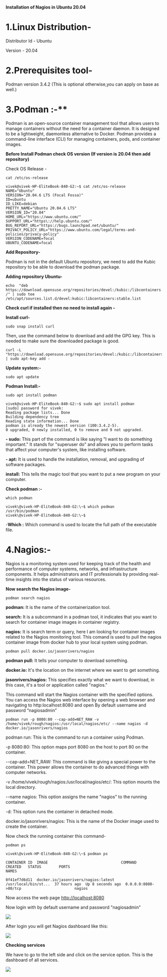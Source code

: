 **Installation of Nagios in Ubuntu 20.04**


 # 1.Linux Distribution-

Distributor Id - Ubuntu

Version - 20.04

# 2.Prerequisites tool-

Podman version 3.4.2 (This is optional otherwise,you can apply on base as well.)

# 3.Podman :-**

Podman is an open-source container management tool that allows users to manage containers without the need for a container daemon. It is designed to be a lightweight, daemonless alternative to Docker. Podman provides a command-line interface (CLI) for managing containers, pods, and container images.

**Before Install Podman check OS version (If version is 20.04 then add repository)**

Check OS Release -
```
cat /etc/os-release
```
```
vivek@vivek-HP-EliteBook-840-G2:~$ cat /etc/os-release
NAME="Ubuntu"
VERSION="20.04.6 LTS (Focal Fossa)"
ID=ubuntu
ID_LIKE=debian
PRETTY_NAME="Ubuntu 20.04.6 LTS"
VERSION_ID="20.04"
HOME_URL="https://www.ubuntu.com/"
SUPPORT_URL="https\://help.ubuntu.com/"
BUG_REPORT_URL="https://bugs.launchpad.net/ubuntu/"
PRIVACY_POLICY_URL="https://www.ubuntu.com/legal/terms-and-policies/privacy-policy"
VERSION_CODENAME=focal
UBUNTU_CODENAME=focal
```
**Add Repository-**

Podman is not in the default Ubuntu repository, we need to add the Kubic repository to be able to download the podman package. 

**Adding repository Ubuntu-**
```
echo  "deb https://download.opensuse.org/repositories/devel:/kubic:/libcontainers:/stable/xUbuntu\_${VERSION\_ID}/ /" | sudo tee /etc/apt/sources.list.d/devel:kubic:libcontainers:stable.list
```

**Check curl if installed then no need to install again -**

**Install curl-**
```
sudo snap install curl
```
Then, use the command below to download and add the GPG key. This is needed to make sure the downloaded package is good.
```
curl -L "https://download.opensuse.org/repositories/devel:/kubic:/libcontainers\:/stable/xUbuntu\_${VERSION\_ID}/Release.key" | sudo apt-key add -
```

**Update system:-**
```
sudo apt update
```
**Podman Install:-**
```
sudo apt install podman
```
```
vivek@vivek-HP-EliteBook-840-G2:~$ sudo apt install podman
[sudo] password for vivek:
Reading package lists... Done
Building dependency tree   
Reading state information... Done
podman is already the newest version (100:3.4.2-5).
0 upgraded, 0 newly installed, 0 to remove and 9 not upgraded.
```
**- sudo:** This part of the command is like saying "I want to do something important." It
stands for "superuser do" and allows you to perform tasks that affect your computer's
system, like installing software.

**- apt:** It is used to handle the installation, removal, and upgrading of software packages.

 **install:** This tells the magic tool that you want to put a new program on your
computer.


**Check podman :-**
```
which podman
```
```
vivek\@vivek-HP-EliteBook-840-G2:\~$ which podman
/usr/bin/podman 
vivek\@vivek-HP-EliteBook-840-G2:\~$
```
-**Which :** Which command is used to locate the full path of the executable file.

# 4.Nagios:-
Nagios is a monitoring system used for keeping track of the health and performance of computer systems, networks, and infrastructure components. It helps administrators and IT professionals by providing real-time insights into the status of various resources.

**Now search the Nagios image-**
```
podman search nagios
```

**podman:** It is the name of the containerization tool.

**search:** It is a subcommand in a podman tool, it indicates that you want to search for container image images in container registry.

**nagios:** It is search term or query, here I am looking for container images related to the Nagios monitoring tool.
This comand is used to pull the nagios container image from docker hub to your local system using podman.
```
podman pull docker.io/jasonrivers/nagios
```
**podman pull:** It tells your computer to download something.

**docker.io:** It's the location on the internet where we want to get something.

**jasonrivers/nagios:** This specifies exactly what we want to download, in this case, it's a tool or application called "nagios."

This command will start the Nagios container with the specified options. You can access the Nagios web interface by opening a web browser and navigating to http:localhost:8080 and open By default username and password “nagiosadmin”
```
podman run -p 8080:80 --cap-add=NET_RAW -v /home/vivek/rough/nagios:/usr/local/nagios/etc/ --name nagios -d docker.io/jasonrivers/nagios
```
podman run: This is the command to run a container using Podman.

-p 8080:80: This option maps port 8080 on the host to port 80 on the container.

--cap-add=NET_RAW: This command is like giving a special power to the container. This power allows the container to do advanced things with computer networks.

-v /home/vivek/rough/nagios:/usr/local/nagios/etc/: This option mounts the local directory.

--name nagios: This option assigns the name "nagios" to the running container.

-d: This option runs the container in detached mode.

docker.io/jasonrivers/nagios: This is the name of the Docker image used to create the container. 

Now check the running container this command-
```
podman ps
```
```
vivek\@vivek-HP-EliteBook-840-G2:\~$ podman ps

CONTAINER ID  IMAGE                                 COMMAND           CREATED   STATUS        PORTS                                       NAMES

0f41ef7d6d11  docker.io/jasonrivers/nagios:latest   /usr/local/bin/st...  37 hours ago  Up 8 seconds ago  0.0.0.0:8080->80/tcp                        nagios
```
Now access the web page <http://localhost:8080>

Now login with by default username and password "nagiosadmin"

![](https://github.com/vivekpandey1222/Documentation/assets/151363790/a5adc9ab-e8c1-4db9-94e9-b652c68380e6)

After login you will get Nagios dashboard like this:

![](https://lh7-us.googleusercontent.com/tdeH1HzXnOLcEErgYQTKrMVJvl7b85WHNt4yczO6fRd3vMYHoqqiWqrD-hQ76tuXhwSdtku7F8NsAtUnBJSMgawZAyIUFEOuLaZq-e0tXAD_4leTH-hWn5a4h8pfkwe4OHU-mNSxJls2Zt5pjM1GsVQ)


**Checking services**<a id="checking-services"></a>

We have to go to the left side and click on the service option. This is the dashboard of all services.

![](https://github.com/vivekpandey1222/Documentation/assets/151363790/47c7abe9-1648-4202-9941-419042079084)

